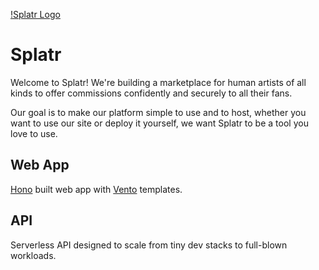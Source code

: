 [!Splatr Logo](./assets/splatr_full.svg)

# Splatr

Welcome to Splatr! We're building a marketplace for human artists of all kinds to offer commissions confidently and securely to all their fans.

Our goal is to make our platform simple to use and to host, whether you want to use our site or deploy it yourself, we want Splatr to be a tool you love to use.

## Web App

[Hono](hono.dev) built web app with [Vento](vento.js.org) templates.

## API
Serverless API designed to scale from tiny dev stacks to full-blown workloads.